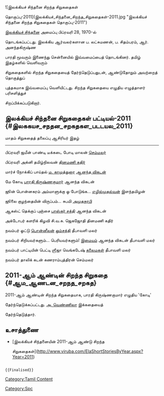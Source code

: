 ![இலக்கியச் சிந்தனை சிறந்த சிறுகதைகள்
தொகுப்பு-2011](இலக்கியச்_சிந்தனை_சிறந்த_சிறுகதைகள்-2011.jpg "இலக்கியச் சிந்தனை சிறந்த சிறுகதைகள் தொகுப்பு-2011")
[இலக்கியச் சிந்தனை](இலக்கியச்_சிந்தனை "wikilink") அமைப்பு பிப்ரவரி 28, 1970-ல்
தொடங்கப்பட்டது. இலக்கிய ஆர்வலர்களான ப. லட்சுமணன், ப. சிதம்பரம், ஆர். அனந்தகிருஷ்ண
பாரதி மூவரும் இணைந்து சென்னையில் இவ்வமைப்பைத் தொடங்கினர். தமிழ் இதழ்களில் வெளிவரும்
சிறுகதைகளில் சிறந்த சிறுகதையைத் தேர்ந்தெடுப்பதுடன், ஆண்டுதோறும் அவற்றைத் தொகுத்துப்
புத்தகமாக இவ்வமைப்பு வெளியிட்டது. சிறந்த சிறுகதையை எழுதிய எழுத்தாளர் பரிசளித்துச்
சிறப்பிக்கப்படுகிறார்.

## இலக்கியச் சிந்தனை சிறுகதைகள் பட்டியல்-2011 {#இலககயச_சநதன_சறகதகள_படடயல_2011}

  மாதம்      சிறுகதைத் தலைப்பு                  ஆசிரியர்                                             இதழ்
  --------- -------------------------------- --------------------------------------------------- ----------------------------------------
  பிப்ரவரி   ஜமீன் பாண்டி டீக்கடை                  போடி மாலன்                                           [செம்மலர்](செம்மலர் "wikilink")
  பிப்ரவரி   அக்னி                             தமிழ்நிலவன்                                           [தினமணி கதிர்](தினமணி_கதிர் "wikilink")
  மார்ச்      நோக்கிப் பாய்தல்                     [ம. காமுத்துரை](ம._காமுத்துரை "wikilink")             [ஆனந்த விகடன்](ஆனந்த_விகடன் "wikilink")
  மே        கோடி                             [பாரதி கிருஷ்ணகுமார்](பாரதி_கிருஷ்ணகுமார் "wikilink")   ஆனந்த விகடன்
  ஜூன்       பொன்னகரம் அம்மாளுக்கு ஓ போடுங்க\...   [எழில்முதல்வன்](எழில்முதல்வன் "wikilink")                 இளந்தமிழன்
  ஜூலை      குழந்தையின் விருப்பம்\...            சுபமி                                               [அமுதசுரபி](அமுதசுரபி "wikilink")
  ஆகஸ்ட்      தெக்குப் புஞ்சை                     [பாஸ்கர் சக்தி](பாஸ்கர்_சக்தி "wikilink")                 ஆனந்த விகடன்
  அக்டோபர்    களரிக் கிழவி                      சி.வ.சு. ஜெகஜோதி                                    தினமணி கதிர்
  நவம்பர்     ஓட்டு                             [பொன்னீலன்](பொன்னீலன் "wikilink")                         [ஓம்சக்தி](ஓம்சக்தி "wikilink") தீபாவளி மலர்
  நவம்பர்     சிறியவர்களும்\... பெரியவர்களும்!     [இமையம்](இமையம் "wikilink")                           ஆனந்த விகடன் தீபாவளி மலர்
  நவம்பர்     பாட்டியின் பெட்டி                   ஶ்ரீஜா வெங்கடேஷ்                                        [கலைமகள்](கலைமகள் "wikilink") தீபாவளி மலர்
  நவம்பர்     தாலிக் கடன்                        கணராம்புத்திரன்                                        செம்மலர்

## 2011-ஆம் ஆண்டின் சிறந்த சிறுகதை {#ஆம_ஆணடன_சறநத_சறகத}

2011-ஆம் ஆண்டின் சிறந்த சிறுகதையாக, பாரதி கிருஷ்ணகுமார் எழுதிய 'கோடி'
தேர்ந்தெடுக்கப்பட்டது. [அ. வெண்ணிலா](அ._வெண்ணிலா "wikilink") இக்கதையைத்
தேர்ந்தெடுத்தார்.

## உசாத்துணை

-   [இலக்கியச் சிந்தனையின் 2011-ஆம் ஆண்டு சிறந்த
    சிறுகதைகள்](http://www.viruba.com/ElaShortStoriesByYear.aspx?Year=2011)

```{=mediawiki}
{{Finalised}}
```
[Category:Tamil Content](Category:Tamil_Content "wikilink")
[Category:Spc](Category:Spc "wikilink")
